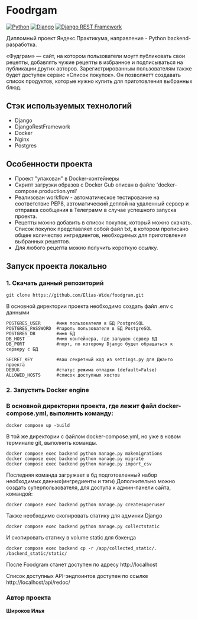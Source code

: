 # Foodrgam 
[![Python](https://img.shields.io/badge/Python-3776AB?style=plastic&logo=python&logoColor=092E20&labelColor=white
)](https://www.python.org/) [![Django](https://img.shields.io/badge/django-822e0d?style=plastic&logo=django&logoColor=092E20&labelColor=white
)](https://www.djangoproject.com/) [![Django REST Framework](https://img.shields.io/badge/-Django_REST_framework-DC143C?style=red
)](https://www.django-rest-framework.org/)

Дипломный проект Яндекс.Практикума, направление - Python backend-разработка.

 «Фудграм» — сайт, на котором пользователи моугт публиковать свои рецепты, добавлять чужие рецепты в избранное и подписываться на публикации других авторов. Зарегистрированным пользователям также будет доступен сервис «Список покупок». Он позволяетт создавать список продуктов, которые нужно купить для приготовления выбранных блюд. 

## Стэк используемых технологий
- Django
- DjangoRestFramework
- Docker
- Nginx
- Postgres 

## Особенности проекта
- Проект "упакован" в Docker-контейнеры
- Скрипт загрузки образов с Docker Gub описан в файле 'docker-compose.production.yml'
- Реализован workflow - автоматическое тестирование на соответствие PEP8, автоматический деплой на удаленный сервер и отправка сообщения в Телеграмм в случае успешного запуска проекта.
- Рецепты можно добавить в список покупок, который можно скачать. Список покупок представляет собой файл txt, в котором прописано общее количество ингредиентов, необходимых для приготовления выбранных рецептов.
- Для любого рецепта можно получить короткую ссылку. 

## Запуск проекта локально
### 1. Скачать данный репозиторий
```
git clone https://github.com/Elias-Wide/foodgram.git
```
В основной директории проекта необходимо создать файл .env с данными
```
POSTGRES_USER      #имя пользователя в БД PostgreSQL
POSTGRES_PASSWORD  #пароль пользователя в БД PostgreSQL
POSTGRES_DB        #имя БД
DB_HOST            #имя контейнера, где запущен сервер БД
DB_PORT            #порт, по которому Django будет обращаться к серверу с БД 

SECRET_KEY         #ваш секретный код из settings.py для Джанго проекта
DEBUG              #статус режима отладки (default=False)
ALLOWED_HOSTS      #список доступных хостов
```

### 2. Запустить Docker engine
### В основной директории проекта, где лежит файл docker-compose.yml, выполнить команду:
```
docker compose up -build
```
В той же директории с файлом docker-compose.yml, но уже в новом терминале git, выполнить команды.
```
docker compose exec backend python manage.py makemigrations
docker compose exec backend python manage.py migrate
docker compose exec backend python manage.py import_csv
```
Последняя команда загружает в бд подготовленный набор необходимых данных(ингредиенты и тэги)
Дополнительно можно создать суперпользователя, для доступа к админ-панели сайта, командой:
```
docker compose exec backend python manage.py createsuperuser
```
Также необходимо скопировать статику для админки Django
```
docker compose exec backend python manage.py collectstatic
```
И скопировать статику в volume static для бэкенда
```
docker compose exec backend cp -r /app/collected_static/. /backend_static/static/ 
```

После Foodgram станет доступен по адресу http://localhost 

Список доступных API-эндпоинтов доступен по ссылке http://localhost/api/redoc/

### Автор проекта
**Широков Илья** 

